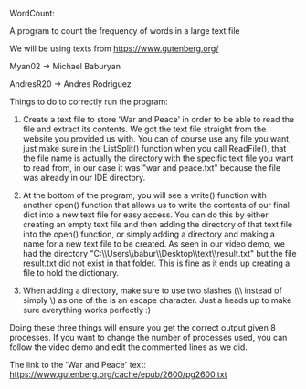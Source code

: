 WordCount:

A program to count the frequency of words in a large text file

We will be using texts from https://www.gutenberg.org/


Myan02 -> Michael Baburyan

AndresR20 -> Andres Rodriguez

Things to do to correctly run the program:

1. Create a text file to store 'War and Peace' in order to be able to read the file and extract its contents. We got the text file straight from the website you provided us with. You can of course use any file you want, just make sure in the ListSplit() function when you call ReadFile(), that the file name is actually the directory with the specific text file you want to read from, in our case it was "war and peace.txt" because the file was already in our IDE directory.  

2. At the bottom of the program, you will see a write() function with another open() function that allows us to write the contents of our final dict into a new text file for easy access. You can do this by either creating an empty text file and then adding the directory of that text file into the open() function, or simply adding a directory and making a name for a new text file to be created. As seen in our video demo, we had the directory "C:\\\Users\\\babur\\\Desktop\\\text\\\result.txt" but the file result.txt did not exist in that folder. This is fine as it ends up creating a file to hold the dictionary. 

3. When adding a directory, make sure to use two slashes (\\\ instead of simply \\) as one of the is an escape character. Just a heads up to make sure everything works perfectly :)

Doing these three things will ensure you get the correct output given 8 processes. If you want to change the number of processes used, you can follow the video demo and edit the commented lines as we did. 

The link to the 'War and Peace' text: 
https://www.gutenberg.org/cache/epub/2600/pg2600.txt
